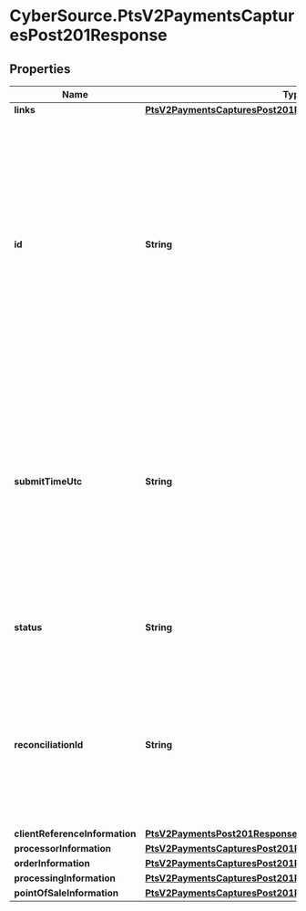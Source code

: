 # CyberSource.PtsV2PaymentsCapturesPost201Response

## Properties
Name | Type | Description | Notes
------------ | ------------- | ------------- | -------------
**links** | [**PtsV2PaymentsCapturesPost201ResponseLinks**](PtsV2PaymentsCapturesPost201ResponseLinks.md) |  | [optional] 
**id** | **String** | An unique identification number assigned by CyberSource to identify the submitted request. It is also appended to the endpoint of the resource.  On incremental authorizations, this value with be the same as the identification number returned in the original authorization response.  | [optional] 
**submitTimeUtc** | **String** | Time of request in UTC. Format: &#x60;YYYY-MM-DDThh:mm:ssZ&#x60; Example &#x60;2016-08-11T22:47:57Z&#x60; equals August 11, 2016, at 22:47:57 (10:47:57 p.m.). The &#x60;T&#x60; separates the date and the time. The &#x60;Z&#x60; indicates UTC.  Returned by authorization service.  | [optional] 
**status** | **String** | The status of the submitted transaction.  Possible values:  - PENDING  | [optional] 
**reconciliationId** | **String** | Reference number for the transaction. This value is not returned for all processors.  Returned by authorization service.  #### Atos Positive string (6)  #### All other processors String (60)  | [optional] 
**clientReferenceInformation** | [**PtsV2PaymentsPost201ResponseClientReferenceInformation**](PtsV2PaymentsPost201ResponseClientReferenceInformation.md) |  | [optional] 
**processorInformation** | [**PtsV2PaymentsCapturesPost201ResponseProcessorInformation**](PtsV2PaymentsCapturesPost201ResponseProcessorInformation.md) |  | [optional] 
**orderInformation** | [**PtsV2PaymentsCapturesPost201ResponseOrderInformation**](PtsV2PaymentsCapturesPost201ResponseOrderInformation.md) |  | [optional] 
**processingInformation** | [**PtsV2PaymentsCapturesPost201ResponseProcessingInformation**](PtsV2PaymentsCapturesPost201ResponseProcessingInformation.md) |  | [optional] 
**pointOfSaleInformation** | [**PtsV2PaymentsCapturesPost201ResponsePointOfSaleInformation**](PtsV2PaymentsCapturesPost201ResponsePointOfSaleInformation.md) |  | [optional] 


